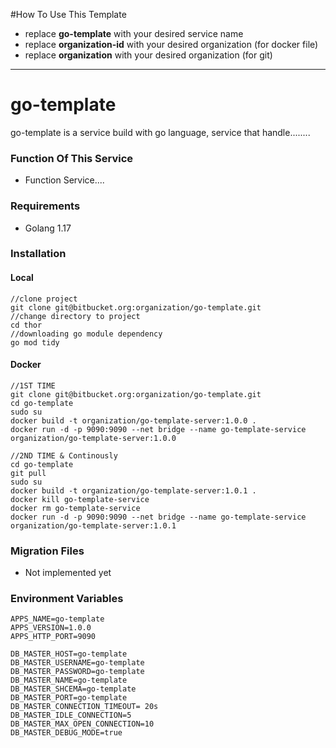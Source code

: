 #How To Use This Template

- replace **go-template** with your desired service name 
- replace **organization-id** with your desired organization (for docker file)
- replace **organization** with your desired organization (for git)



-------------------------
# go-template

go-template is a service build with go language, service that handle........

### Function Of This Service
- Function Service....

### Requirements
- Golang 1.17

### Installation
#### Local
```shell
//clone project
git clone git@bitbucket.org:organization/go-template.git
//change directory to project
cd thor
//downloading go module dependency
go mod tidy
```
#### Docker
```shell
//1ST TIME
git clone git@bitbucket.org:organization/go-template.git
cd go-template
sudo su
docker build -t organization/go-template-server:1.0.0 .
docker run -d -p 9090:9090 --net bridge --name go-template-service organization/go-template-server:1.0.0

//2ND TIME & Continously
cd go-template
git pull
sudo su
docker build -t organization/go-template-server:1.0.1 .
docker kill go-template-service
docker rm go-template-service
docker run -d -p 9090:9090 --net bridge --name go-template-service organization/go-template-server:1.0.1
```
### Migration Files
- Not implemented yet

### Environment Variables
 ```
APPS_NAME=go-template
APPS_VERSION=1.0.0
APPS_HTTP_PORT=9090

DB_MASTER_HOST=go-template
DB_MASTER_USERNAME=go-template
DB_MASTER_PASSWORD=go-template
DB_MASTER_NAME=go-template
DB_MASTER_SHCEMA=go-template
DB_MASTER_PORT=go-template
DB_MASTER_CONNECTION_TIMEOUT= 20s
DB_MASTER_IDLE_CONNECTION=5
DB_MASTER_MAX_OPEN_CONNECTION=10
DB_MASTER_DEBUG_MODE=true
 ```